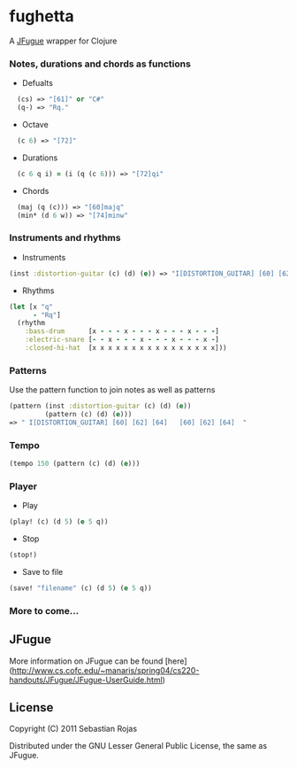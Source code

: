 # fughetta

A [JFugue](http://www.jfugue.org/) wrapper for Clojure

### Notes, durations and chords as functions

* Defualts

```clj
  (cs) => "[61]" or "C#"   
  (q-) => "Rq."
```

* Octave 
      

```clj
  (c 6) => "[72]"
```

* Durations 

```clj
  (c 6 q i) = (i (q (c 6))) => "[72]qi"
```

* Chords

```clj
  (maj (q (c))) => "[60]majq"
  (min* (d 6 w)) => "[74]minw"
```

### Instruments and rhythms

* Instruments

```clj
(inst :distortion-guitar (c) (d) (e)) => "I[DISTORTION_GUITAR] [60] [62] [64]"
```

* Rhythms

```clj
(let [x "q"
      - "Rq"]
  (rhythm
    :bass-drum      [x - - - x - - - x - - - x - - -]
    :electric-snare [- - x - - - x - - - x - - - x -]
    :closed-hi-hat  [x x x x x x x x x x x x x x x x]))
```

### Patterns
Use the pattern function to join notes as well as patterns

```clj
(pattern (inst :distortion-guitar (c) (d) (e))
         (pattern (c) (d) (e)))
=> " I[DISTORTION_GUITAR] [60] [62] [64]   [60] [62] [64]  "
```

### Tempo

```clj
(tempo 150 (pattern (c) (d) (e)))
```

### Player

* Play

```clj
(play! (c) (d 5) (e 5 q))
```

* Stop

```clj
(stop!)
```

* Save to file

```clj
(save! "filename" (c) (d 5) (e 5 q))
```

### More to come...

## JFugue

More information on JFugue can be found [here] (http://www.cs.cofc.edu/~manaris/spring04/cs220-handouts/JFugue/JFugue-UserGuide.html)

## License

Copyright (C) 2011 Sebastian Rojas

Distributed under the GNU Lesser General Public License, the same as JFugue.
